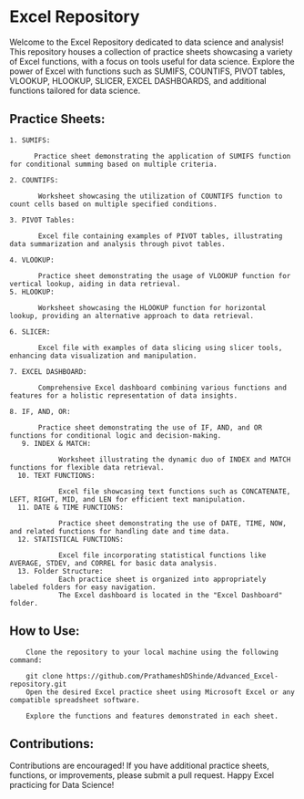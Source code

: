 # Excel Repository
Welcome to the Excel Repository dedicated to data science and analysis! This repository houses a collection of practice sheets showcasing a variety of Excel functions, with a focus on tools useful for data science. Explore the power of Excel with functions such as SUMIFS, COUNTIFS, PIVOT tables, VLOOKUP, HLOOKUP, SLICER, EXCEL DASHBOARDS, and additional functions tailored for data science.

## Practice Sheets:
    1. SUMIFS:
         
          Practice sheet demonstrating the application of SUMIFS function for conditional summing based on multiple criteria.
          
    2. COUNTIFS:
          
           Worksheet showcasing the utilization of COUNTIFS function to count cells based on multiple specified conditions.
           
    3. PIVOT Tables:
           
           Excel file containing examples of PIVOT tables, illustrating data summarization and analysis through pivot tables.
           
    4. VLOOKUP:
           
           Practice sheet demonstrating the usage of VLOOKUP function for vertical lookup, aiding in data retrieval.
    5. HLOOKUP:

           Worksheet showcasing the HLOOKUP function for horizontal lookup, providing an alternative approach to data retrieval.
                
    6. SLICER:

           Excel file with examples of data slicing using slicer tools, enhancing data visualization and manipulation.
    
    7. EXCEL DASHBOARD:

           Comprehensive Excel dashboard combining various functions and features for a holistic representation of data insights.
    
    8. IF, AND, OR:

           Practice sheet demonstrating the use of IF, AND, and OR functions for conditional logic and decision-making.
       9. INDEX & MATCH:

                Worksheet illustrating the dynamic duo of INDEX and MATCH functions for flexible data retrieval.
      10. TEXT FUNCTIONS:

                Excel file showcasing text functions such as CONCATENATE, LEFT, RIGHT, MID, and LEN for efficient text manipulation.
      11. DATE & TIME FUNCTIONS:

                Practice sheet demonstrating the use of DATE, TIME, NOW, and related functions for handling date and time data.
      12. STATISTICAL FUNCTIONS:

                Excel file incorporating statistical functions like AVERAGE, STDEV, and CORREL for basic data analysis.
      13. Folder Structure:
                Each practice sheet is organized into appropriately labeled folders for easy navigation.
                The Excel dashboard is located in the "Excel Dashboard" folder.
## How to Use:
        Clone the repository to your local machine using the following command:

        git clone https://github.com/PrathameshDShinde/Advanced_Excel-repository.git
        Open the desired Excel practice sheet using Microsoft Excel or any compatible spreadsheet software.

        Explore the functions and features demonstrated in each sheet.

## Contributions:
Contributions are encouraged! If you have additional practice sheets, functions, or improvements, please submit a pull request.
Happy Excel practicing for Data Science!

